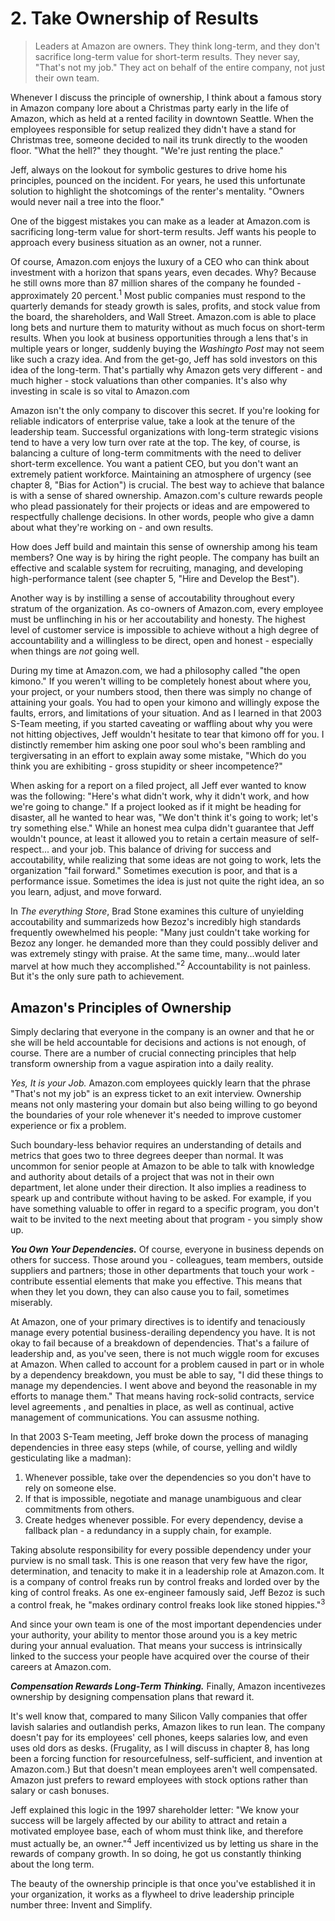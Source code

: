 # 2. Take Ownership of Results

> Leaders at Amazon are owners. They think long-term, and they don't sacrifice long-term value for short-term results. They never say, "That's not my job." They act on behalf of the entire company, not just their own team.

Whenever I discuss the principle of ownership, I think about a famous story in Amazon company lore about a Christmas party early in the life of Amazon, which as held at a rented facility in downtown Seattle. When the employees responsible for setup realized they didn't have a stand for Christmas tree, someone decided to nail its trunk  directly to the wooden floor. "What the hell?" they thought. "We're just renting the place."

Jeff, always on the lookout for symbolic gestures to drive home his principles, pounced on the incident. For years, he used this unfortunate solution to highlight the shotcomings of the renter's mentality. "Owners would never nail a tree into the floor."

One of the biggest mistakes you can make as a leader at Amazon.com is sacrificing long-term value for short-term results. Jeff wants his people to approach every business situation as an owner, not a runner.

Of course, Amazon.com enjoys the luxury of a CEO who can think about investment with a horizon that spans years, even decades. Why? Because he still owns more than 87 million shares of the company he founded - approximately 20 percent.<sup>1</sup> Most public companies must respond to the quarterly demands for steady growth is sales, profits, and stock value from the board, the shareholders, and Wall Street. Amazon.com is able to place long bets and nurture them to maturity without as much focus on short-term results. When you look at business opportunities through a lens that's in multiple years or longer, suddenly buying the *Washingto Post* may not seem like such a crazy idea. And from the get-go, Jeff has sold investors on this idea of the long-term. That's partially why Amazon gets very different - and much higher - stock valuations than other companies. It's also why investing in scale is so vital to Amazon.com

Amazon isn't the only company to discover this secret. If you're looking for reliable indicators of enterprise value, take a look at the tenure of the leadership team. Successful organizations with long-term strategic visions tend to have a very low turn over rate at the top. The key, of course, is balancing a culture of long-term commitments with the need to deliver short-term excellence. You want a patient CEO, but you don't want an extremely patient workforce. Maintaining an atmosphere of urgency (see chapter 8, "Bias for Action") is crucial. The best way to achieve that balance is with a sense of shared ownership. Amazon.com's culture rewards people who plead passionately for their projects or ideas and are empowered to respectfully challenge decisions. In other words, people who give a damn about what they're working on - and own results.

How does Jeff build and maintain this sense of ownership among his team members? One way is by hiring the right people. The company has built an effective and scalable system for recruiting, managing, and developing high-performance talent (see chapter 5, "Hire and Develop the Best").

Another way is by instilling a sense of accoutability throughout every stratum of the organization. As co-owners of Amazon.com, every employee must be unflinching in his or her accoutability and honesty. The highest level of customer service is impossible to achieve without a high degree of accountability and a willingless to be direct, open and honest - especially when things are *not* going well.

During my time at Amazon.com, we had a philosophy called "the open kimono." If you weren't willing to be completely honest about where you, your project, or your numbers stood, then there was simply no change of attaining your goals. You had to open your kimono and willingly expose the faults, errors, and limitations of your situation. And as I learned in that 2003 S-Team meeting, if you started caveating or waffling about why you were not hitting objectives, Jeff wouldn't hesitate to tear that kimono off for you. I distinctly remember him asking one poor soul who's been rambling and tergiversating in an effort to explain away some mistake, "Which do you think you are exhibiting - gross stupidity or sheer incompetence?"

When asking for a report on a filed project, all Jeff ever wanted to know was the following: "Here's what didn't work, why it didn't work, and how we're going to change." If a project looked as if it might be heading for disaster, all he wanted to hear was, "We don't think it's going to work; let's try something else." While an honest mea culpa didn't guarantee that Jeff wouldn't pounce, at least it allowed you to retain a certain measure of self-respect... and your job. This balance of driving for success and accoutability, while realizing that some ideas are not going to work, lets the organization "fail forward." Sometimes execution is poor, and that is a performance issue. Sometimes the idea is just not quite the right idea, an so you learn, adjust, and move forward.

In *The everything Store*, Brad Stone examines this culture of unyielding accoutability and summarizeds how Bezoz's incredibly high standards frequently owewhelmed his people: "Many just couldn't take working for Bezoz any longer. he demanded more than they could possibly deliver and was extremely stingy with praise. At the same time, many...would later marvel at how much they accomplished."<sup>2</sup> Accountability is not painless. But it's the only sure path to achievement.



## Amazon's Principles of Ownership

Simply declaring that everyone in the company is an owner and that he or she will be held accountable for decisions and actions is not enough, of course. There are a number of crucial connecting principles that help transform ownership from a vague aspiration into a daily reality.

*Yes, It is your Job.* Amazon.com employees quickly learn that the phrase "That's not my job" is an express ticket to an exit interview. Ownership means not only mastering your domain but also being willing to go beyond the boundaries of your role whenever it's needed to improve customer experience or fix a problem.

Such boundary-less behavior requires an understanding of details and metrics that goes two to three degrees deeper than normal. It was uncommon for senior people at Amazon to be able to talk with knowledge and authority about details of a project that was not in their own department, let alone under their direction. It also implies a readiness to speark up and contribute without having to be asked. For example, if you have something valuable to offer in regard to a specific program, you don't wait to be invited to the next meeting about that program - you simply show up.

***You Own Your Dependencies.*** Of course, everyone in business depends on others for success. Those around you - colleagues, team members, outside suppliers and partners; those in other departments that touch your work - contribute essential elements that make you effective. This means that when they let you down, they can also cause you to fail, sometimes miserably.

At Amazon, one of your primary directives is to identify and tenaciously manage every potential business-derailing dependency you have. It is not okay to fail because of a breakdown of dependencies. That's a failure of leadership and, as you've seen, there is not much wiggle room for excuses at Amazon. When called to account for a problem caused in part or in whole by a dependency breakdown, you must be able to say, "I did these things to manage my dependencies. I went above and beyond the reasonable in my efforts to manage them." That means having rock-solid contracts, service level agreements , and penalties in place, as well as continual, active management of communications. You can assusme nothing.

In that 2003 S-Team meeting, Jeff broke down the process of managing dependencies in three easy steps (while, of course, yelling and wildly gesticulating like a madman):

1. Whenever possible, take over the dependencies so you don't have to rely on someone else.
2. If that is impossible, negotiate and manage unambiguous and clear commitments from others.
3. Create hedges whenever possible. For every dependency, devise a fallback plan - a redundancy in a supply chain, for example.

Taking absolute responsibility for every possible dependency under your purview is no small task. This is one reason that very few have the rigor, determination, and tenacity to make it in a leadership role at Amazon.com. It is a company of control freaks run by control freaks and lorded over by the king of control freaks. As one ex-engineer famously said, Jeff Bezoz is such a control freak, he "makes ordinary control freaks look like stoned hippies."<sup>3</sup>

And since your own team is one of the most important dependencies under your authority, your ability to mentor those around you is a key metric during your annual evaluation. That means your success is intrinsically linked to the success your people have acquired over the course of their careers at Amazon.com.

***Compensation Rewards Long-Term Thinking.*** Finally, Amazon incentivezes ownership by designing compensation plans that reward it.

It's well know that, compared to many Silicon Vally companies that offer lavish salaries and outlandish perks, Amazon likes to run lean. The company doesn't pay for its employees' cell phones, keeps salaries low, and even uses old dors as desks. (Frugality, as I will discuss in chapter 8, has long been a forcing function for resourcefulness, self-sufficient, and invention at Amazon.com.) But that doesn't mean employees aren't well compensated. Amazon just prefers to reward employees with stock options rather than salary or cash bonuses.

Jeff explained this logic in the 1997 shareholder letter: "We know your success will be largely affected by our ability to attract and retain a motivated employee base, each of whom must think like, and therefore must actually be, an owner."<sup>4</sup> Jeff incentivized us by letting us share in the rewards of company growth. In so doing, he got us constantly thinking about the long term.

The beauty of the ownership principle is that once you've established it in your organization, it works as a flywheel to drive leadership principle number three: Invent and Simplify.
